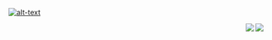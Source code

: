 [![alt-text](https://img.shields.io/badge/Tests-passing-green)](https://github.com/gih-sanchez/Election-Real-Time)


<img src="https://github-readme-stats.vercel.app/api?username=gih-sanchez&theme=radical&show_icons=true" align="right">
<img src="https://github-readme-stats.vercel.app/api/top-langs/?username=gih-sanchez&theme=radical&show_icons=true" align="right">
